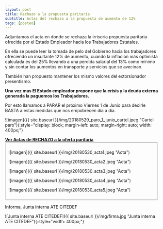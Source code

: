 ```yaml
---
layout: post
title: Rechazo a la propuesta paritaria
subtitle: Actas del rechazo a la propuesta de aumento de 12%
tags: [posteo]
---
```




Adjuntamos el acta en donde se rechaza la irrisoria propuesta paritaria ofrecida por el Estado Empleador hacia los Trabajadores Estatales.

En ella se puede leer la tomada de pelo del Gobierno hacia los trabajadores ofreciendo un insultante 12% de aumento, cuando la inflación más optimista calculada es del 25% llevando a una perdida salarial del 13% como mínimo y sin contar los aumentos en transporte y servicios que se avecinan.

También han propuesto mantener los mismo valores del extorsionador presentismo.

**Una vez mas El Estado empleador propone que la crisis y la deuda externa generada la paguemos los Trabajadores.**

Por esto llamamos a PARAR el próximo Viernes 1 de Junio para decirle BASTA a estas medidas que nos empobrecen día a día.


![imagen]({{ site.baseurl }}/img/20180529_paro_1_junio_cartel.jpeg "Cartel paro"){:style="display: block; margin-left: auto; margin-right: auto; width: 400px;"}

<a data-toggle="collapse" href="#ver_acta" aria-expanded="false" aria-controls="ver_acta">
<strong>Ver Actas de RECHAZO a la oferta paritaria</strong>
<span class="caret"></span></a>

<div id="ver_acta" class="collapse" markdown="1" style="padding: 10px; border: 1px solid gray; border-radius: 5px;">

![imagen]({{ site.baseurl }}/img/20180530_acta1.jpeg "Acta")

![imagen]({{ site.baseurl }}/img/20180530_acta2.jpeg "Acta")

![imagen]({{ site.baseurl }}/img/20180530_acta3.jpeg "Acta")

![imagen]({{ site.baseurl }}/img/20180530_acta4.jpeg "Acta")

![imagen]({{ site.baseurl }}/img/20180530_acta5.jpeg "Acta")

</div>



Informa, Junta interna ATE CITEDEF


![Junta interna ATE CITEDEF]({{ site.baseurl }}/img/firma.jpg "Junta interna ATE CITEDEF"){:style="width: 400px;"}
